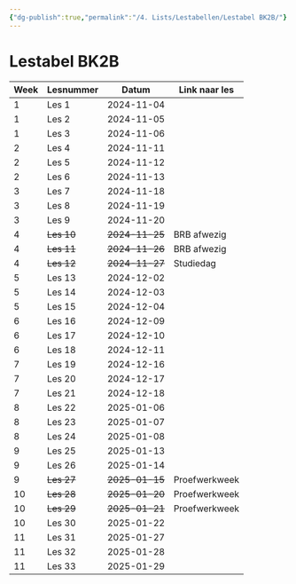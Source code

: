```yaml
---
{"dg-publish":true,"permalink":"/4. Lists/Lestabellen/Lestabel BK2B/"}
---
```


# Lestabel BK2B
| Week | Lesnummer  | Datum          | Link naar les |
| ---- | ---------- | -------------- | ------------- |
| 1    | Les 1      | 2024-11-04     |               |
| 1    | Les 2      | 2024-11-05     |               |
| 1    | Les 3      | 2024-11-06     |               |
| 2    | Les 4      | 2024-11-11     |               |
| 2    | Les 5      | 2024-11-12     |               |
| 2    | Les 6      | 2024-11-13     |               |
| 3    | Les 7      | 2024-11-18     |               |
| 3    | Les 8      | 2024-11-19     |               |
| 3    | Les 9      | 2024-11-20     |               |
| 4    | ~~Les 10~~ | ~~2024-11-25~~ | BRB afwezig   |
| 4    | ~~Les 11~~ | ~~2024-11-26~~ | BRB afwezig   |
| 4    | ~~Les 12~~ | ~~2024-11-27~~ | Studiedag     |
| 5    | Les 13     | 2024-12-02     |               |
| 5    | Les 14     | 2024-12-03     |               |
| 5    | Les 15     | 2024-12-04     |               |
| 6    | Les 16     | 2024-12-09     |               |
| 6    | Les 17     | 2024-12-10     |               |
| 6    | Les 18     | 2024-12-11     |               |
| 7    | Les 19     | 2024-12-16     |               |
| 7    | Les 20     | 2024-12-17     |               |
| 7    | Les 21     | 2024-12-18     |               |
| 8    | Les 22     | 2025-01-06     |               |
| 8    | Les 23     | 2025-01-07     |               |
| 8    | Les 24     | 2025-01-08     |               |
| 9    | Les 25     | 2025-01-13     |               |
| 9    | Les 26     | 2025-01-14     |               |
| 9    | ~~Les 27~~ | ~~2025-01-15~~ | Proefwerkweek |
| 10   | ~~Les 28~~ | ~~2025-01-20~~ | Proefwerkweek |
| 10   | ~~Les 29~~ | ~~2025-01-21~~ | Proefwerkweek |
| 10   | Les 30     | 2025-01-22     |               |
| 11   | Les 31     | 2025-01-27     |               |
| 11   | Les 32     | 2025-01-28     |               |
| 11   | Les 33     | 2025-01-29     |               |
